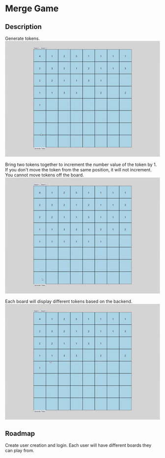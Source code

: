 # Merge Game

## Description

Generate tokens.
![tokens](token.gif)

Bring two tokens together to increment the number value of the token by 1. If you don't move the token from the same position, it will not increment. You cannot move tokens off the board. 
![merge](merge.gif)

Each board will display different tokens based on the backend. 
![boards](boards.gif)

## Roadmap

Create user creation and login. Each user will have different boards they can play from. 
